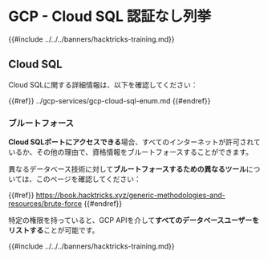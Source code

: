 # GCP - Cloud SQL 認証なし列挙

{{#include ../../../banners/hacktricks-training.md}}

## Cloud SQL

Cloud SQLに関する詳細情報は、以下を確認してください：

{{#ref}}
../gcp-services/gcp-cloud-sql-enum.md
{{#endref}}

### ブルートフォース

**Cloud SQLポートにアクセスできる**場合、すべてのインターネットが許可されているか、その他の理由で、資格情報をブルートフォースすることができます。

異なるデータベース技術に対して**ブルートフォースするための異なるツール**については、このページを確認してください：

{{#ref}}
https://book.hacktricks.xyz/generic-methodologies-and-resources/brute-force
{{#endref}}

特定の権限を持っていると、GCP APIを介して**すべてのデータベースユーザーをリストする**ことが可能です。

{{#include ../../../banners/hacktricks-training.md}}
